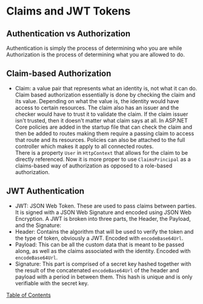 # Claims and JWT Tokens

## Authentication vs Authorization
Authentication is simply the process of determining who you are while Authorization is the process of determining what you are allowed to do.

## Claim-based Authorization
- Claim: a value pair that represents what an identity is, not what it can do.</br>
Claim based authorization essentially is done by checking the claim and its value. Depending on what the value is, the identity would have access to certain resources. The claim also has an issuer and the checker would have to trust it to validate the claim. If the claim issuer isn't trusted, then it doesn't matter what claim says at all. In ASP.NET Core policies are added in the startup file that can check the claim and then be added to routes making them require a passing claim to access that route and its resources. Policies can also be attached to the full controller which makes it apply to all connected routes.</br>
There is a property `User` in `HttpContext` that allows for the claim to be directly referenced. Now it is more proper to use `ClaimsPrincipal` as a claims-based way of authorization as opposed to a role-based authorization.

## JWT Authentication
- JWT: JSON Web Token. These are used to pass claims between parties. It is signed with a JSON Web Signature and encoded using JSON Web Encryption.
A JWT is broken into three parts, the Header, the Payload, and the Signature:
- Header: Contains the algorithm that will be used to verify the token and the type of token, obviously a JWT. Encoded with `encodeBase64Url`.
- Payload: This can be all the custom data that is meant to be passed along, as well as the claims associated with the identity. Encoded with `encodeBase64Url`.
- Signature: This part is comprised of a secret key hashed together with the result of the concatenated `encodeBase64Url` of the header and payload with a period in between them. This hash is unique and is only verifiable with the secret key. 



[Table of Contents](../README.md)
